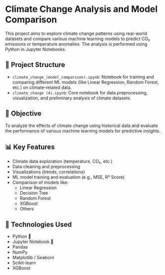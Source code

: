 # Climate Change Analysis and Model Comparison

This project aims to explore climate change patterns using real-world datasets and compare various machine learning models to predict CO₂ emissions or temperature anomalies. The analysis is performed using Python in Jupyter Notebooks.

## 📁 Project Structure

- `climate_change_(model_comparison).ipynb`: Notebook for training and comparing different ML models (like Linear Regression, Random Forest, etc.) on climate-related data.
- `climate_change (4).ipynb`: Core notebook for data preprocessing, visualization, and preliminary analysis of climate datasets.

## 🧪 Objective

To analyze the effects of climate change using historical data and evaluate the performance of various machine learning models for predictive insights.

## 📊 Key Features

- Climate data exploration (temperature, CO₂, etc.)
- Data cleaning and preprocessing
- Visualizations (trends, correlations)
- ML model training and evaluation (e.g., MSE, R² Score)
- Comparison of models like:
  - Linear Regression
  - Decision Tree
  - Random Forest
  - XGBoost
  - Others

## 🧰 Technologies Used

- Python 🐍
- Jupyter Notebook 📓
- Pandas
- NumPy
- Matplotlib / Seaborn
- Scikit-learn
- XGBoost
